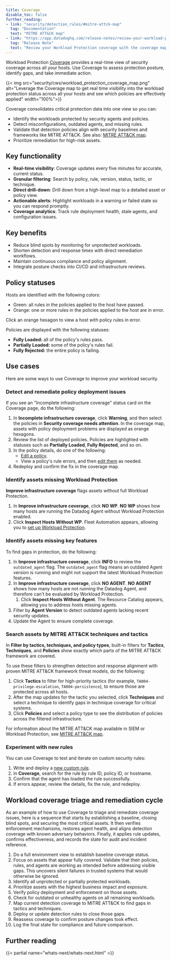 ```yaml
---
title: Coverage
disable_toc: false
further_reading:
- link: "security/detection_rules/#mitre-attck-map"
  tag: "Documentation"
  text: "MITRE ATT&CK map"
- link: "https://app.datadoghq.com/release-notes/review-your-workload-protection-coverage-with-the-coverage-map"
  tag: "Release Note"
  text: "Review your Workload Protection coverage with the coverage map"
---
```


Workload Protection [Coverage][1] provides a real-time view of security coverage across all your hosts. Use Coverage to assess protection posture, identify gaps, and take immediate action.

{{< img src="security/cws/workload_protection_coverage_map.png" alt="Leverage the Coverage map to get real time visibility into the workload protection status across all your hosts and see which policies are effectively applied" width="100%">}}

Coverage consolidates critical protection data into one view so you can:

* Identify the workloads protected by security agents and policies.
* Detect misconfigurations, outdated agents, and missing rules.
* Validate that detection policies align with security baselines and frameworks like MITRE ATT&CK. See also: [MITRE ATT&CK map][2].
* Prioritize remediation for high-risk assets.

## Key functionality

* **Real-time visibility**: Coverage updates every five minutes for accurate, current status.
* **Granular filtering**: Search by policy, rule, version, status, tactic, or technique.
* **Direct drill-down**: Drill down from a high-level map to a detailed asset or policy view.
* **Actionable alerts**: Highlight workloads in a warning or failed state so you can respond promptly.
* **Coverage analytics**: Track rule deployment health, stale agents, and configuration issues.

## Key benefits

* Reduce blind spots by monitoring for unprotected workloads.
* Shorten detection and response times with direct remediation workflows.
* Maintain continuous compliance and policy alignment.
* Integrate posture checks into CI/CD and infrastructure reviews.

## Policy statuses

Hosts are identified with the following colors:

- Green: all rules in the policies applied to the host have passed.
- Orange: one or more rules in the policies applied to the host are in error.

Click an orange hexagon to view a host with policy rules in error.

Policies are displayed with the following statuses:

- **Fully Loaded:** all of the policy's rules pass.
- **Partially Loaded:** some of the policy's rules fail.
- **Fully Rejected:** the entire policy is failing.

## Use cases

Here are some ways to use Coverage to improve your workload security.

### Detect and remediate policy deployment issues
If you see an "Incomplete infrastructure coverage" status card on the Coverage page, do the following:
1. In **Incomplete infrastructure coverage**, click **Warning**, and then select the policies in **Security coverage needs attention**. In the coverage map, assets with policy deployment problems are displayed as orange hexagons.
2. Review the list of deployed policies. Policies are highlighted with statuses such as **Partially Loaded**, **Fully Rejected**, and so on.
3. In the policy details, do one of the following:
   - [Edit a policy][4].
   - View a policy's rule errors, and then [edit them][4] as needed.
4. Redeploy and confirm the fix in the coverage map.

### Identify assets missing Workload Protection

**Improve infrastructure coverage** flags assets without full Workload Protection.

1. In **Improve infrastructure coverage**, click **NO WP**. **NO WP** shows how many hosts are running the Datadog Agent without Workload Protection enabled.
2. Click **Inspect Hosts Without WP**. Fleet Automation appears, allowing you to [set up Workload Protection][3].

### Identify assets missing key features

To find gaps in protection, do the following:

1. In **Improve infrastructure coverage**, click **INFO** to review the `outdated_agent` flag. The `outdated_agent` flag means an outdated Agent version is running and might not support the latest Workload Protection features.
2. In **Improve infrastructure coverage**, click **NO AGENT**. **NO AGENT** shows how many hosts are not running the Datadog Agent, and therefore can't be evaluated by Workload Protection.
   1. Click **Inspect Hosts Without Agent**. The Resource Catalog appears, allowing you to address hosts missing agents.
3. Filter by **Agent Version** to detect outdated agents lacking recent security updates.
4. Update the Agent to ensure complete coverage.

### Search assets by MITRE ATT&CK techniques and tactics

In **Filter by tactics, techniques, and policy types**, built-in filters for **Tactics**, **Techniques**, and **Policies** show exactly which parts of the MITRE ATT&CK framework are covered.

To use these filters to strengthen detection and response alignment with proven MITRE ATT&CK framework threat models, do the following:

1. Click **Tactics** to filter for high-priority tactics (for example, `TA004-privilege-escalation`, `TA004-persistence`), to ensure those are protected across all hosts.
2. After the map updates for the tactic you selected, click **Techniques** and select a technique to identify gaps in technique coverage for critical systems.
3. Click **Policies** and select a policy type to see the distribution of policies across the filtered infrastructure.

For information about the MITRE ATT&CK map available in SIEM or Workload Protection, see [MITRE ATT&CK map][2].

### Experiment with new rules

You can use Coverage to test and iterate on custom security rules:

1. Write and deploy a [new custom rule][4].
2. In **Coverage**, search for the rule by rule ID, policy ID, or hostname.
3. Confirm that the agent has loaded the rule successfully.
4. If errors appear, review the details, fix the rule, and redeploy.

## Workload coverage triage and remediation cycle

As an example of how to use Coverage to triage and remediate coverage issues, here is a sequence that starts by establishing a baseline, closing blind spots, and securing the most critical assets. It then verifies enforcement mechanisms, restores agent health, and aligns detection coverage with known adversary behaviors. Finally, it applies rule updates, confirms effectiveness, and records the state for audit and incident reference.

1. Do a full environment view to establish baseline coverage status.
2. Focus on assets that appear fully covered. Validate that their policies, rules, and agents are working as intended before addressing visible gaps. This uncovers silent failures in trusted systems that would otherwise be ignored.
3. Identify all unprotected or partially protected workloads.
4. Prioritize assets with the highest business impact and exposure.
5. Verify policy deployment and enforcement on those assets.
6. Check for outdated or unhealthy agents on all remaining workloads.
7. Map current detection coverage to MITRE ATT&CK to find gaps in tactics and techniques.
8. Deploy or update detection rules to close those gaps.
9. Reassess coverage to confirm posture changes took effect.
10. Log the final state for compliance and future comparison.


## Further reading

{{< partial name="whats-next/whats-next.html" >}}

[1]: https://app.datadoghq.com/security/workload-protection/inventory/coverage
[2]: /security/detection_rules/#mitre-attck-map
[3]: /security/workload_protection/setup/
[4]: /security/workload_protection/workload_security_rules/custom_rules